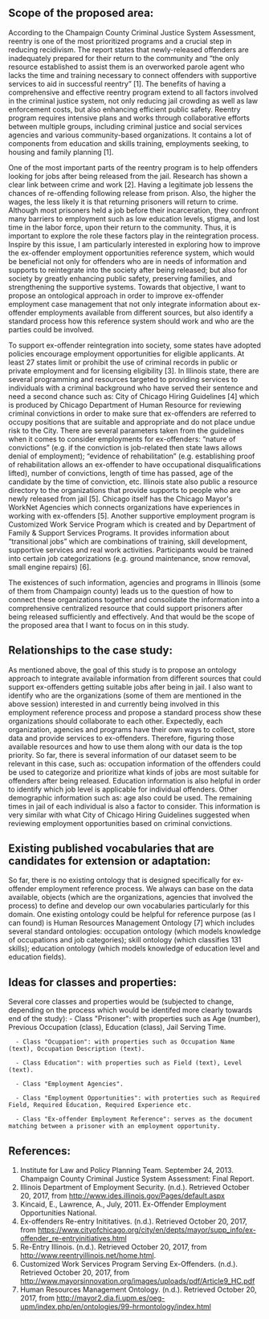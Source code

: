 ## Scope of the proposed area:
   
   According to the Champaign County Criminal Justice System Assessment, reentry is one of the most prioritized programs and a crucial step in reducing recidivism. The report states that newly-released offenders are inadequately prepared for their return to the community and “the only resource established to assist them is an overworked parole agent who lacks the time and training necessary to connect offenders with supportive services to aid in successful reentry” [1]. The benefits of having a comprehensive and effective reentry program extend to all factors involved in the criminal justice system, not only reducing jail crowding as well as law enforcement costs, but also enhancing efficient public safety. Reentry program requires intensive plans and works through collaborative efforts between multiple groups, including criminal justice and social services agencies and various community-based organizations. It contains a lot of components from education and skills training, employments seeking, to housing and family planning [1]. 

   One of the most important parts of the reentry program is to help offenders looking for jobs after being released from the jail. Research has shown a clear link between crime and work [2]. Having a legitimate job lessens the chances of re-offending following release from prison. Also, the higher the wages, the less likely it is that returning prisoners will return to crime. Although most prisoners held a job before their incarceration, they confront many barriers to employment such as low education levels, stigma, and lost time in the labor force, upon their return to the community. Thus, it is important to explore the role these factors play in the reintegration process. Inspire by this issue, I am particularly interested in exploring how to improve the ex-offender employment opportunities reference system, which would be beneficial not only for offenders who are in needs of information and supports to reintegrate into the society after being released; but also for society by greatly enhancing public safety, preserving families, and strengthening the supportive systems. Towards that objective, I want to propose an ontological approach in order to improve ex-offender employment case management that not only integrate information about ex-offender employments available from different sources, but also identify a standard process how this reference system should work and who are the parties could be involved.
	
   To support ex-offender reintegration into society, some states have adopted policies encourage employment opportunities for eligible applicants. At least 27 states limit or prohibit the use of criminal records in public or private employment and for licensing eligibility [3]. In Illinois state, there are several programming and resources targeted to providing services to individuals with a criminal background who have served their sentence and need a second chance such as: City of Chicago Hiring Guidelines [4] which is produced by Chicago Department of Human Resource for reviewing criminal convictions in order to make sure that ex-offenders are referred to occupy positions that are suitable and appropriate and do not place undue risk to the City. There are several parameters taken from the guidelines when it comes to consider employments for ex-offenders: “nature of convictions” (e.g. if the conviction is job-related then state laws allows denial of employment); “evidence of rehabilitation” (e.g. establishing proof of rehabilitation allows an ex-offender to have occupational disqualifications lifted), number of convictions, length of time has passed, age of the candidate by the time of conviction, etc. Illinois state also public a resource directory to the organizations that provide supports to people who are newly released from jail [5]. Chicago itself has the Chicago Mayor's WorkNet Agencies which connects organizations have experiences in working with ex-offenders [5]. Another supportive employment program is Customized Work Service Program which is created and by Department of Family & Support Services Programs. It provides information about “transitional jobs” which are combinations of training, skill development, supportive services and real work activities. Participants would be trained into certain job categorizations (e.g. ground maintenance, snow removal, small engine repairs) [6]. 
   
   The existences of such information, agencies and programs in Illinois (some of them from Champaign county) leads us to the question of how to connect these organizations together and consolidate the information into a comprehensive centralized resource that could support prisoners after being released sufficiently and effectively. And that would be the scope of the proposed area that I want to focus on in this study.

## Relationships to the case study:

   As mentioned above, the goal of this study is to propose an ontology approach to integrate available information from different sources that could support ex-offenders getting suitable jobs after being in jail. I also want to identify who are the organizations (some of them are mentioned in the above session) interested in and currently being involved in this employment reference process and propose a standard process show these organizations should collaborate to each other. Expectedly, each organization, agencies and programs have their own ways to collect, store data and provide services to ex-offenders. Therefore, figuring those available resources and how to use them along with our data is the top priority. So far, there is several information of our dataset seem to be relevant in this case, such as: occupation information of the offenders could be used to categorize and prioritize what kinds of jobs are most suitable for offenders after being released. Education information is also helpful in order to identify which job level is applicable for individual offenders. Other demographic information such as: age also could be used. The remaining times in jail of each individual is also a factor to consider. This information is very similar with what City of Chicago Hiring Guidelines suggested when reviewing employment opportunities based on criminal convictions. 
 
## Existing published vocabularies that are candidates for extension or adaptation:

   So far, there is no existing ontology that is designed specifically for ex-offender employment reference process. We always can base on the data available, objects (which are the organizations, agencies that involved the process) to define and develop our own vocabularies particularly for this domain. One existing ontology could be helpful for reference purpose (as I can found) is Human Resources Management Ontology [7] which includes several standard ontologies: occupation ontology (which models knowledge of occupations and job categories); skill ontology (which classifies 131 skills); education ontology (which models knowledge of education level and education fields). 

## Ideas for classes and properties:
  
  Several core classes and properties would be (subjected to change, depending on the process which would be identifed more clearly towards end of the study):
      - Class "Prisoner": with properties such as Age (number), Previous Occupation (class), Education (class), Jail Serving Time.
      
      - Class "Ocuppation": with properties such as Occupation Name (text), Occupation Description (text).
      
      - Class Education": with properties such as Field (text), Level (text).
      
      - Class "Employment Agencies".
      
      - Class "Employment Opportunities": with proterties such as Required Field, Required Education, Required Experience etc.
      
      - Class "Ex-offender Employment Reference": serves as the document matching between a prisoner with an employment opportunity.

## References:
1. Institute for Law and Policy Planning Team. September 24, 2013. Champaign County Criminal Justice System Assessment: Final Report. 
2. Illinois Department of Employment Security. (n.d.). Retrieved October 20, 2017, from http://www.ides.illinois.gov/Pages/default.aspx 
3. Kincaid, E., Lawrence, A., July, 2011. Ex-Offender Employment Opportunities
 National.
4. Ex-offenders Re-entry Inititatives. (n.d.). Retrieved October 20, 2017, from https://www.cityofchicago.org/city/en/depts/mayor/supp_info/ex-offender_re-entryinitiatives.html 
5. Re-Entry Illinois. (n.d.). Retrieved October 20, 2017, from http://www.reentryillinois.net/home.html.
6. Customized Work Services Program Serving Ex-Offenders. (n.d.). Retrieved October 20, 2017, from http://www.mayorsinnovation.org/images/uploads/pdf/Article9_HC.pdf 
7. Human Resources Management Ontology. (n.d.). Retrieved October 20, 2017, from http://mayor2.dia.fi.upm.es/oeg-upm/index.php/en/ontologies/99-hrmontology/index.html
